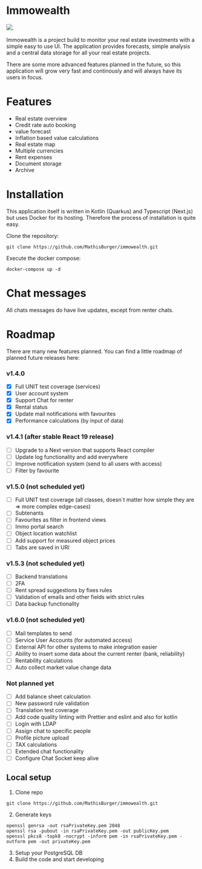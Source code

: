 # Immowealth
[![](https://tokei.rs/b1/github/MathisBurger/immowealth?category=lines)](https://github.com/XAMPPRocky/tokei).

Immowealth is a project build to monitor your real estate investments
with a simple easy to use UI. The application provides forecasts, simple analysis 
and a central data storage for all your real estate projects.

There are some more advanced features planned in the future, so this application will
grow very fast and continously and will always have its users in focus. 

# Features

- Real estate overview
- Credit rate auto booking
- value forecast
- Inflation based value calculations
- Real estate map
- Multiple currencies
- Rent expenses
- Document storage
- Archive


# Installation

This application itself is written in Kotlin (Quarkus) and Typescript (Next.js) but uses Docker for its hosting.
Therefore the process of installation is quite easy. 

Clone the repository:
```shell
git clone https://github.com/MathisBurger/immowealth.git
```

Execute the docker compose:
```shell
docker-compose up -d
```

# Chat messages

All chats messages do have live updates, except from renter chats.

# Roadmap

There are many new features planned. You can find a little roadmap of planned future releases here:

### v1.4.0
- [x] Full UNIT test coverage (services)
- [x] User account system
- [x] Support Chat for renter
- [x] Rental status
- [x] Update mail notifications with favourites
- [x] Performance calculations (by input of data)

### v1.4.1 (after stable React 19 release)
- [ ] Upgrade to a Next version that supports React compiler
- [ ] Update log functionality and add everywhere
- [ ] Improve notification system (send to all users with access)
- [ ] Filter by favourite

### v1.5.0 (not scheduled yet)
- [ ] Full UNIT test coverage (all classes, doesn`t matter how simple they are => more complex edge-cases)
- [ ] Subtenants
- [ ] Favourites as filter in frontend views
- [ ] Immo portal search
- [ ] Object location watchlist
- [ ] Add support for measured object prices
- [ ] Tabs are saved in URI

### v1.5.3 (not scheduled yet)
- [ ] Backend translations
- [ ] 2FA
- [ ] Rent spread suggestions by fixes rules
- [ ] Validation of emails and other fields with strict rules
- [ ] Data backup functionality

### v1.6.0 (not scheduled yet)
- [ ] Mail templates to send
- [ ] Service User Accounts (for automated access)
- [ ] External API for other systems to make integration easier
- [ ] Ability to insert some data about the current renter (bank, reliability)
- [ ] Rentability calculations
- [ ] Auto collect market value change data

### Not planned yet
- [ ] Add balance sheet calculation
- [ ] New password rule validation
- [ ] Translation test coverage
- [ ] Add code quality linting with Prettier and eslint and also for kotlin
- [ ] Login with LDAP
- [ ] Assign chat to specific people
- [ ] Profile picture upload
- [ ] TAX calculations
- [ ] Extended chat functionality
- [ ] Configure Chat Socket keep alive

## Local setup

1. Clone repo
```shell
git clone https://github.com/MathisBurger/immowealth.git
```
2. Generate keys

```shell
openssl genrsa -out rsaPrivateKey.pem 2048
openssl rsa -pubout -in rsaPrivateKey.pem -out publicKey.pem
openssl pkcs8 -topk8 -nocrypt -inform pem -in rsaPrivateKey.pem -outform pem -out privateKey.pem
```
3. Setup your PostgreSQL DB
4. Build the code and start developing

